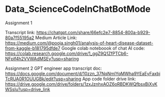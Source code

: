 # Data_ScienceCodeInChatBotMode
Assignment 1

Transcript link:
https://chatgpt.com/share/66efc2e7-8854-800a-b929-80a7f55195a2
Medium Article Link:
https://medium.com/@pooja.singh01/analysis-of-heart-disease-dataset-from-kaggle-b181795dfde7
Google colab noteboook of chat AI code:
https://colab.research.google.com/drive/1_ggZ9Q1ZfPTCb6-NFplf4h2VVWAdMSEy?usp=sharing

Assignment 2
GPT engineer app transcript doc:
https://docs.google.com/document/d/10zzn_37NqNmIYqMWha9YEaEyFaxbjTcRUA0R1OUUGBk/edit?usp=sharing
App code folder  drive link:
https://drive.google.com/drive/folders/1zxJznhxAOZ6oRBDKWQfbsxBiXvKWSsIu?usp=drive_link
